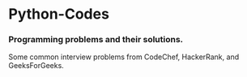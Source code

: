 # Python-Codes

### Programming problems and their solutions.
Some common interview problems from CodeChef, HackerRank, and GeeksForGeeks.

